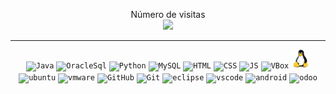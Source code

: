 <p align="center"> 
  <div align="center">Número de visitas</div>
  <div align="center">  
    <img src="https://profile-counter.glitch.me/anaa-chun/count.svg"/>        
  </div> 
</p>
<hr>
<div align="center">
<code><img width="30" src="https://user-images.githubusercontent.com/25181517/117201156-9a724800-adec-11eb-9a9d-3cd0f67da4bc.png" alt="Java" title="Java"/></code>
<code><img width="30" src="https://avatars.githubusercontent.com/u/94555368?s=280&v=4" alt="OracleSql" title="OracleSql"/></code>     
<code><img width="30" src="https://user-images.githubusercontent.com/25181517/183423507-c056a6f9-1ba8-4312-a350-19bcbc5a8697.png" alt="Python" title="Python"/></code>
<code><img width="30" src="https://user-images.githubusercontent.com/25181517/183896128-ec99105a-ec1a-4d85-b08b-1aa1620b2046.png" alt="MySQL" title="MySQL"/></code>
<code><img width="30" src="https://upload.wikimedia.org/wikipedia/commons/thumb/6/61/HTML5_logo_and_wordmark.svg/2048px-HTML5_logo_and_wordmark.svg.png" alt="HTML" title="HTML"/></code>
<code><img width="30" src="https://cdn.iconscout.com/icon/free/png-256/free-css3-logo-icon-download-in-svg-png-gif-file-formats--css-wordmark-programming-langugae-language-pack-logos-icons-1175238.png" alt="CSS" title="CSS"/></code>
<code><img width="30" src="https://static.vecteezy.com/system/resources/thumbnails/012/697/298/small_2x/3d-javascript-logo-design-free-png.png" alt="JS" title="JS"/></code>
<code><img width="30" src="https://avatars.githubusercontent.com/u/80039939?s=280&v=4" alt="VBox" title="VBox"/></code>
<code><img width="30" src="https://raw.githubusercontent.com/devicons/devicon/master/icons/linux/linux-original.svg" alt="linux" title="linux"/></code>   
<code><img width="30" src="https://avatars.githubusercontent.com/u/4604537?s=280&v=4" alt="ubuntu" title="ubuntu"/></code> 
<code><img width="30" src="https://img.icons8.com/?size=512&id=ICsxwkCBZGfj&format=png" alt="vmware" title="vmware"/></code> 
<code><img width="30" src="https://cdn-icons-png.flaticon.com/512/25/25231.png" alt="GitHub" title="GitHub"/></code>
<code><img width="30" src="https://cdn.worldvectorlogo.com/logos/git-bash.svg" alt="Git" title="Git"/></code>
<code><img width="30" src="https://cdn.freebiesupply.com/logos/large/2x/eclipse-11-logo-png-transparent.png" alt="eclipse" title="eclipse"/></code>
<code><img width="30" src="https://upload.wikimedia.org/wikipedia/commons/thumb/9/9a/Visual_Studio_Code_1.35_icon.svg/512px-Visual_Studio_Code_1.35_icon.svg.png" alt="vscode" title="vscode"/></code>
<code><img width="30" src="https://upload.wikimedia.org/wikipedia/commons/thumb/c/c1/Android_Studio_icon_%282023%29.svg/1200px-Android_Studio_icon_%282023%29.svg.png" alt="android" title="android"/></code>
<code><img width="30" src="https://console.kamatera.com/assets/images/os/os_odoo.png" alt="odoo" title="odoo"/></code>
</div>
